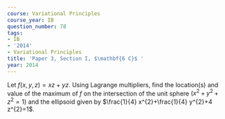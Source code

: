 ```yaml
---
course: Variational Principles
course_year: IB
question_number: 78
tags:
- IB
- '2014'
- Variational Principles
title: 'Paper 3, Section I, $\mathbf{6 C}$ '
year: 2014
---
```




Let $f(x, y, z)=x z+y z$. Using Lagrange multipliers, find the location(s) and value of the maximum of $f$ on the intersection of the unit sphere $\left(x^{2}+y^{2}+z^{2}=1\right)$ and the ellipsoid given by $\frac{1}{4} x^{2}+\frac{1}{4} y^{2}+4 z^{2}=1$.